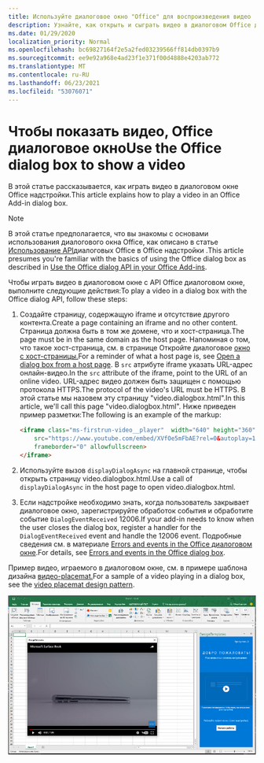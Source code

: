 ```yaml
---
title: Используйте диалоговое окно "Office" для воспроизведения видео
description: Узнайте, как открыть и сыграть видео в диалоговом Office диалоговом окне
ms.date: 01/29/2020
localization_priority: Normal
ms.openlocfilehash: bc69827164f2e5a2fed03239566ff814db0397b9
ms.sourcegitcommit: ee9e92a968e4ad23f1e371f00d4888e4203ab772
ms.translationtype: MT
ms.contentlocale: ru-RU
ms.lasthandoff: 06/23/2021
ms.locfileid: "53076071"
---
```

# <a name="use-the-office-dialog-box-to-show-a-video"></a><span data-ttu-id="cfa1e-103">Чтобы показать видео, Office диалоговое окно</span><span class="sxs-lookup"><span data-stu-id="cfa1e-103">Use the Office dialog box to show a video</span></span>

<span data-ttu-id="cfa1e-104">В этой статье рассказывается, как играть видео в диалоговом окне Office надстройки.</span><span class="sxs-lookup"><span data-stu-id="cfa1e-104">This article explains how to play a video in an Office Add-in dialog box.</span></span>

> [!NOTE]
> <span data-ttu-id="cfa1e-105">В этой статье предполагается, что вы знакомы с основами использования диалогового окна Office, как описано в статье [Использование API](dialog-api-in-office-add-ins.md)диалоговых Office в Office надстройки .</span><span class="sxs-lookup"><span data-stu-id="cfa1e-105">This article presumes you're familiar with the basics of using the Office dialog box as described in [Use the Office dialog API in your Office Add-ins](dialog-api-in-office-add-ins.md).</span></span>

<span data-ttu-id="cfa1e-106">Чтобы играть видео в диалоговом окне с API Office диалоговом окне, выполните следующие действия:</span><span class="sxs-lookup"><span data-stu-id="cfa1e-106">To play a video in a dialog box with the Office dialog API, follow these steps:</span></span>

1. <span data-ttu-id="cfa1e-107">Создайте страницу, содержащую iframe и отсутствие другого контента.</span><span class="sxs-lookup"><span data-stu-id="cfa1e-107">Create a page containing an iframe and no other content.</span></span> <span data-ttu-id="cfa1e-108">Страница должна быть в том же домене, что и хост-страница.</span><span class="sxs-lookup"><span data-stu-id="cfa1e-108">The page must be in the same domain as the host page.</span></span> <span data-ttu-id="cfa1e-109">Напоминая о том, что такое хост-страница, см. в странице Откройте диалоговое [окно с хост-страницы.](dialog-api-in-office-add-ins.md#open-a-dialog-box-from-a-host-page)</span><span class="sxs-lookup"><span data-stu-id="cfa1e-109">For a reminder of what a host page is, see [Open a dialog box from a host page](dialog-api-in-office-add-ins.md#open-a-dialog-box-from-a-host-page).</span></span> <span data-ttu-id="cfa1e-110">В `src` атрибуте iframe указать URL-адрес онлайн-видео.</span><span class="sxs-lookup"><span data-stu-id="cfa1e-110">In the `src` attribute of the iframe, point to the URL of an online video.</span></span> <span data-ttu-id="cfa1e-111">URL-адрес видео должен быть защищен с помощью протокола HTTPS.</span><span class="sxs-lookup"><span data-stu-id="cfa1e-111">The protocol of the video's URL must be HTTPS.</span></span> <span data-ttu-id="cfa1e-112">В этой статье мы назовем эту страницу "video.dialogbox.html".</span><span class="sxs-lookup"><span data-stu-id="cfa1e-112">In this article, we'll call this page "video.dialogbox.html".</span></span> <span data-ttu-id="cfa1e-113">Ниже приведен пример разметки:</span><span class="sxs-lookup"><span data-stu-id="cfa1e-113">The following is an example of the markup:</span></span>

    ```HTML
    <iframe class="ms-firstrun-video__player"  width="640" height="360"
        src="https://www.youtube.com/embed/XVfOe5mFbAE?rel=0&autoplay=1"
        frameborder="0" allowfullscreen>
    </iframe>
    ```

2. <span data-ttu-id="cfa1e-114">Используйте вызов `displayDialogAsync` на главной странице, чтобы открыть страницу video.dialogbox.html.</span><span class="sxs-lookup"><span data-stu-id="cfa1e-114">Use a call of `displayDialogAsync` in the host page to open video.dialogbox.html.</span></span>
3. <span data-ttu-id="cfa1e-115">Если надстройке необходимо знать, когда пользователь закрывает диалоговое окно, зарегистрируйте обработок события и обработите событие `DialogEventReceived` 12006.</span><span class="sxs-lookup"><span data-stu-id="cfa1e-115">If your add-in needs to know when the user closes the dialog box, register a handler for the `DialogEventReceived` event and handle the 12006 event.</span></span> <span data-ttu-id="cfa1e-116">Подробные сведения см. в материале [Errors and events in the Office диалоговом окне](dialog-handle-errors-events.md).</span><span class="sxs-lookup"><span data-stu-id="cfa1e-116">For details, see [Errors and events in the Office dialog box](dialog-handle-errors-events.md).</span></span>

<span data-ttu-id="cfa1e-117">Пример видео, играемого в диалоговом окне, см. в примере шаблона дизайна [видео-placemat.](../design/first-run-experience-patterns.md#video-placemat)</span><span class="sxs-lookup"><span data-stu-id="cfa1e-117">For a sample of a video playing in a dialog box, see the [video placemat design pattern](../design/first-run-experience-patterns.md#video-placemat).</span></span>

![Снимок экрана, показывающий воспроизведение видео в диалоговом окне надстройки перед Excel.](../images/video-placemats-dialog-open.png)
